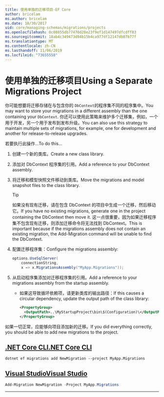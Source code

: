 ```yaml
---
title: 使用单独的迁移项目-EF Core
author: bricelam
ms.author: bricelam
ms.date: 10/30/2017
uid: core/managing-schemas/migrations/projects
ms.openlocfilehash: 0c08855db77470d28e23f9ef1d147497dfcdff83
ms.sourcegitcommit: 18ab4c349473d94b15b4ca977df12147db07b77f
ms.translationtype: MT
ms.contentlocale: zh-CN
ms.lasthandoff: 11/06/2019
ms.locfileid: "73655558"
---
```

# <a name="using-a-separate-migrations-project"></a><span data-ttu-id="d7c24-102">使用单独的迁移项目</span><span class="sxs-lookup"><span data-stu-id="d7c24-102">Using a Separate Migrations Project</span></span>

<span data-ttu-id="d7c24-103">你可能想要将迁移存储在与包含你的 `DbContext`的程序集不同的程序集中。</span><span class="sxs-lookup"><span data-stu-id="d7c24-103">You may want to store your migrations in a different assembly than the one containing your `DbContext`.</span></span> <span data-ttu-id="d7c24-104">你还可以使用此策略来维护多个迁移集，例如，一个用于开发，另一个用于发布到发布升级。</span><span class="sxs-lookup"><span data-stu-id="d7c24-104">You can also use this strategy to maintain multiple sets of migrations, for example, one for development and another for release-to-release upgrades.</span></span>

<span data-ttu-id="d7c24-105">若要执行此操作...</span><span class="sxs-lookup"><span data-stu-id="d7c24-105">To do this...</span></span>

1. <span data-ttu-id="d7c24-106">创建一个新的类库。</span><span class="sxs-lookup"><span data-stu-id="d7c24-106">Create a new class library.</span></span>

2. <span data-ttu-id="d7c24-107">添加对 DbContext 程序集的引用。</span><span class="sxs-lookup"><span data-stu-id="d7c24-107">Add a reference to your DbContext assembly.</span></span>

3. <span data-ttu-id="d7c24-108">将迁移和模型快照文件移动到类库。</span><span class="sxs-lookup"><span data-stu-id="d7c24-108">Move the migrations and model snapshot files to the class library.</span></span>
   > [!TIP]
   > <span data-ttu-id="d7c24-109">如果没有现有迁移，请在包含 DbContext 的项目中生成一个迁移，然后移动它。</span><span class="sxs-lookup"><span data-stu-id="d7c24-109">If you have no existing migrations, generate one in the project containing the DbContext then move it.</span></span>
   > <span data-ttu-id="d7c24-110">这一点很重要，因为如果迁移程序集不包含现有迁移，则添加迁移命令将无法找到 DbContext。</span><span class="sxs-lookup"><span data-stu-id="d7c24-110">This is important because if the migrations assembly does not contain an existing migration, the Add-Migration command will be unable to find the DbContext.</span></span>

4. <span data-ttu-id="d7c24-111">配置迁移程序集：</span><span class="sxs-lookup"><span data-stu-id="d7c24-111">Configure the migrations assembly:</span></span>

   ``` csharp
   options.UseSqlServer(
       connectionString,
       x => x.MigrationsAssembly("MyApp.Migrations"));
   ```

5. <span data-ttu-id="d7c24-112">从启动程序集添加对迁移程序集的引用。</span><span class="sxs-lookup"><span data-stu-id="d7c24-112">Add a reference to your migrations assembly from the startup assembly.</span></span>
   * <span data-ttu-id="d7c24-113">如果这导致循环依赖项，请更新类库的输出路径：</span><span class="sxs-lookup"><span data-stu-id="d7c24-113">If this causes a circular dependency, update the output path of the class library:</span></span>

     ``` xml
     <PropertyGroup>
       <OutputPath>..\MyStartupProject\bin\$(Configuration)\</OutputPath>
     </PropertyGroup>
     ```

<span data-ttu-id="d7c24-114">如果一切正常，应能够向项目添加新的迁移。</span><span class="sxs-lookup"><span data-stu-id="d7c24-114">If you did everything correctly, you should be able to add new migrations to the project.</span></span>

## <a name="net-core-clitabdotnet-core-cli"></a>[<span data-ttu-id="d7c24-115">.NET Core CLI</span><span class="sxs-lookup"><span data-stu-id="d7c24-115">.NET Core CLI</span></span>](#tab/dotnet-core-cli)

``` Console
dotnet ef migrations add NewMigration --project MyApp.Migrations
```

## <a name="visual-studiotabvs"></a>[<span data-ttu-id="d7c24-116">Visual Studio</span><span class="sxs-lookup"><span data-stu-id="d7c24-116">Visual Studio</span></span>](#tab/vs)

``` powershell
Add-Migration NewMigration -Project MyApp.Migrations
```

***

